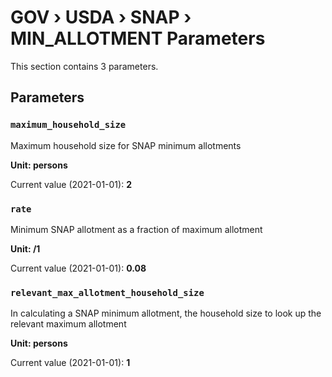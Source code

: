 # GOV › USDA › SNAP › MIN_ALLOTMENT Parameters

This section contains 3 parameters.

## Parameters

### `maximum_household_size`

Maximum household size for SNAP minimum allotments

**Unit: persons**

Current value (2021-01-01): **2**


### `rate`

Minimum SNAP allotment as a fraction of maximum allotment

**Unit: /1**

Current value (2021-01-01): **0.08**


### `relevant_max_allotment_household_size`

In calculating a SNAP minimum allotment, the household size to look up the relevant maximum allotment

**Unit: persons**

Current value (2021-01-01): **1**

